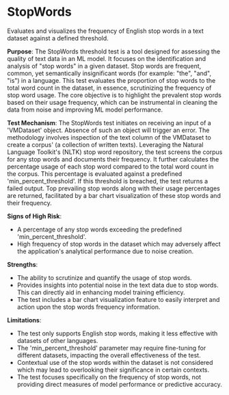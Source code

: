 # StopWords

Evaluates and visualizes the frequency of English stop words in a text dataset against a defined threshold.

**Purpose**: The StopWords threshold test is a tool designed for assessing the quality of text data in an ML model.
It focuses on the identification and analysis of "stop words" in a given dataset. Stop words are frequent, common,
yet semantically insignificant words (for example: "the", "and", "is") in a language. This test evaluates the
proportion of stop words to the total word count in the dataset, in essence, scrutinizing the frequency of stop
word usage. The core objective is to highlight the prevalent stop words based on their usage frequency, which can
be instrumental in cleaning the data from noise and improving ML model performance.

**Test Mechanism**: The StopWords test initiates on receiving an input of a 'VMDataset' object. Absence of such an
object will trigger an error. The methodology involves inspection of the text column of the VMDataset to create a
corpus' (a collection of written texts). Leveraging the Natural Language Toolkit's (NLTK) stop word repository,
the test screens the corpus for any stop words and documents their frequency. It further calculates the percentage
usage of each stop word compared to the total word count in the corpus. This percentage is evaluated against a
predefined 'min_percent_threshold'. If this threshold is breached, the test returns a failed output. Top prevailing
stop words along with their usage percentages are returned, facilitated by a bar chart visualization of these stop
words and their frequency.

**Signs of High Risk**:
- A percentage of any stop words exceeding the predefined 'min_percent_threshold'.
- High frequency of stop words in the dataset which may adversely affect the application's analytical performance
due to noise creation.

**Strengths**:
- The ability to scrutinize and quantify the usage of stop words.
- Provides insights into potential noise in the text data due to stop words. This can directly aid in enhancing
model training efficiency.
- The test includes a bar chart visualization feature to easily interpret and action upon the stop words frequency
information.

**Limitations**:
- The test only supports English stop words, making it less effective with datasets of other languages.
- The 'min_percent_threshold' parameter may require fine-tuning for different datasets, impacting the overall
effectiveness of the test.
- Contextual use of the stop words within the dataset is not considered which may lead to overlooking their
significance in certain contexts.
- The test focuses specifically on the frequency of stop words, not providing direct measures of model performance
or predictive accuracy.